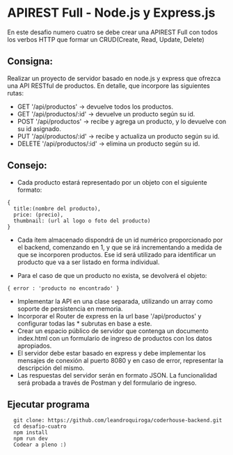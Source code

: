 # APIREST Full - Node.js y Express.js
En este desafio numero cuatro se debe crear una APIREST Full con todos los verbos HTTP que formar un CRUD(Create, Read, Update, Delete)

## Consigna: 
Realizar un proyecto de servidor basado en node.js y express que ofrezca una API RESTful de productos. En detalle, que incorpore las siguientes rutas:

* GET '/api/productos' -> devuelve todos los productos.
* GET '/api/productos/:id' -> devuelve un producto según su id.
* POST '/api/productos' -> recibe y agrega un producto, y lo devuelve con su id asignado.
* PUT '/api/productos/:id' -> recibe y actualiza un producto según su id.
* DELETE '/api/productos/:id' -> elimina un producto según su id.

## Consejo: 
* Cada producto estará representado por un objeto con el siguiente formato:
```
{
  title:(nombre del producto),
  price: (precio),
  thumbnail: (url al logo o foto del producto)
} 
```
* Cada ítem almacenado dispondrá de un id numérico proporcionado por el backend, comenzando en 1, y que se irá incrementando a medida de que se incorporen productos. Ese id será utilizado para identificar un producto que va a ser listado en forma individual.

* Para el caso de que un producto no exista, se devolverá el objeto:
```
{ error : 'producto no encontrado' }
```
* Implementar la API en una clase separada, utilizando un array como soporte de persistencia en memoria.
* Incorporar el Router de express en la url base '/api/productos' y configurar todas las * subrutas en base a este.
* Crear un espacio público de servidor que contenga un documento index.html con un formulario de ingreso de productos con los datos apropiados.
* El servidor debe estar basado en express y debe implementar los mensajes de conexión al puerto 8080 y en caso de error, representar la descripción del mismo.
* Las respuestas del servidor serán en formato JSON. La funcionalidad será probada a través de Postman y del formulario de ingreso.

## Ejecutar programa 
```
  git clone: https://github.com/leandroquiroga/coderhouse-backend.git
  cd desafio-cuatro
  npm install 
  npm run dev
  Codear a pleno :)
```